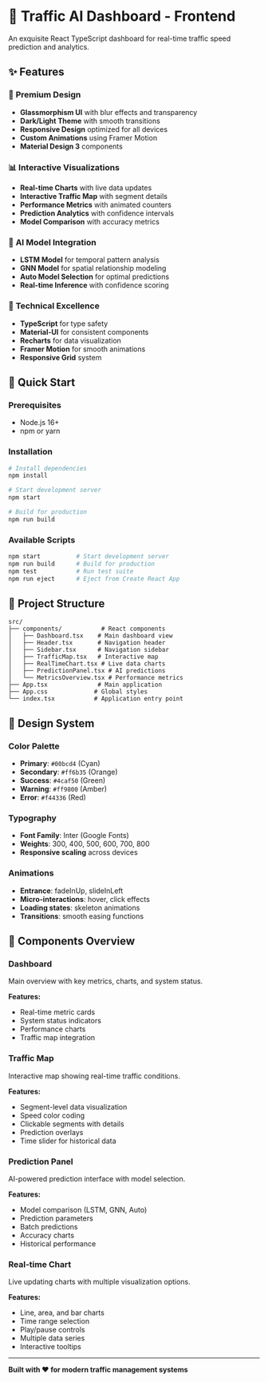 # 🚗 Traffic AI Dashboard - Frontend

An exquisite React TypeScript dashboard for real-time traffic speed prediction and analytics.

## ✨ Features

### 🎨 **Premium Design**
- **Glassmorphism UI** with blur effects and transparency
- **Dark/Light Theme** with smooth transitions
- **Responsive Design** optimized for all devices
- **Custom Animations** using Framer Motion
- **Material Design 3** components

### 📊 **Interactive Visualizations**
- **Real-time Charts** with live data updates
- **Interactive Traffic Map** with segment details
- **Performance Metrics** with animated counters
- **Prediction Analytics** with confidence intervals
- **Model Comparison** with accuracy metrics

### 🧠 **AI Model Integration**
- **LSTM Model** for temporal pattern analysis
- **GNN Model** for spatial relationship modeling
- **Auto Model Selection** for optimal predictions
- **Real-time Inference** with confidence scoring

### 🔧 **Technical Excellence**
- **TypeScript** for type safety
- **Material-UI** for consistent components
- **Recharts** for data visualization
- **Framer Motion** for smooth animations
- **Responsive Grid** system

## 🚀 Quick Start

### Prerequisites
- Node.js 16+ 
- npm or yarn

### Installation

```bash
# Install dependencies
npm install

# Start development server
npm start

# Build for production
npm run build
```

### Available Scripts

```bash
npm start          # Start development server
npm run build      # Build for production
npm test           # Run test suite
npm run eject      # Eject from Create React App
```

## 📁 Project Structure

```
src/
├── components/           # React components
│   ├── Dashboard.tsx    # Main dashboard view
│   ├── Header.tsx       # Navigation header
│   ├── Sidebar.tsx      # Navigation sidebar
│   ├── TrafficMap.tsx   # Interactive map
│   ├── RealTimeChart.tsx # Live data charts
│   ├── PredictionPanel.tsx # AI predictions
│   └── MetricsOverview.tsx # Performance metrics
├── App.tsx              # Main application
├── App.css             # Global styles
└── index.tsx           # Application entry point
```

## 🎨 Design System

### Color Palette
- **Primary**: `#00bcd4` (Cyan)
- **Secondary**: `#ff6b35` (Orange)
- **Success**: `#4caf50` (Green)
- **Warning**: `#ff9800` (Amber)
- **Error**: `#f44336` (Red)

### Typography
- **Font Family**: Inter (Google Fonts)
- **Weights**: 300, 400, 500, 600, 700, 800
- **Responsive scaling** across devices

### Animations
- **Entrance**: fadeInUp, slideInLeft
- **Micro-interactions**: hover, click effects
- **Loading states**: skeleton animations
- **Transitions**: smooth easing functions

## 📱 Components Overview

### Dashboard
Main overview with key metrics, charts, and system status.

**Features:**
- Real-time metric cards
- System status indicators
- Performance charts
- Traffic map integration

### Traffic Map
Interactive map showing real-time traffic conditions.

**Features:**
- Segment-level data visualization
- Speed color coding
- Clickable segments with details
- Prediction overlays
- Time slider for historical data

### Prediction Panel
AI-powered prediction interface with model selection.

**Features:**
- Model comparison (LSTM, GNN, Auto)
- Prediction parameters
- Batch predictions
- Accuracy charts
- Historical performance

### Real-time Chart
Live updating charts with multiple visualization options.

**Features:**
- Line, area, and bar charts
- Time range selection
- Play/pause controls
- Multiple data series
- Interactive tooltips

---

**Built with ❤️ for modern traffic management systems**